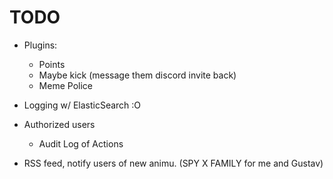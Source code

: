 # TODO
* Plugins:
  - Points
  - Maybe kick (message them discord invite back)
  - Meme Police

* Logging w/ ElasticSearch :O

* Authorized users
  - Audit Log of Actions

* RSS feed, notify users of new animu. (SPY X FAMILY for me and Gustav)
